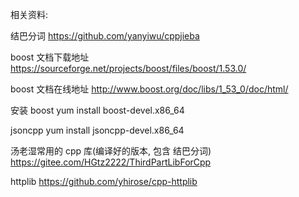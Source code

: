 相关资料: 

结巴分词
https://github.com/yanyiwu/cppjieba

boost 文档下载地址
https://sourceforge.net/projects/boost/files/boost/1.53.0/

boost 文档在线地址
http://www.boost.org/doc/libs/1_53_0/doc/html/

安装 boost 
yum install boost-devel.x86_64

jsoncpp
yum install jsoncpp-devel.x86_64

汤老湿常用的 cpp 库(编译好的版本, 包含 结巴分词)
https://gitee.com/HGtz2222/ThirdPartLibForCpp

httplib
https://github.com/yhirose/cpp-httplib